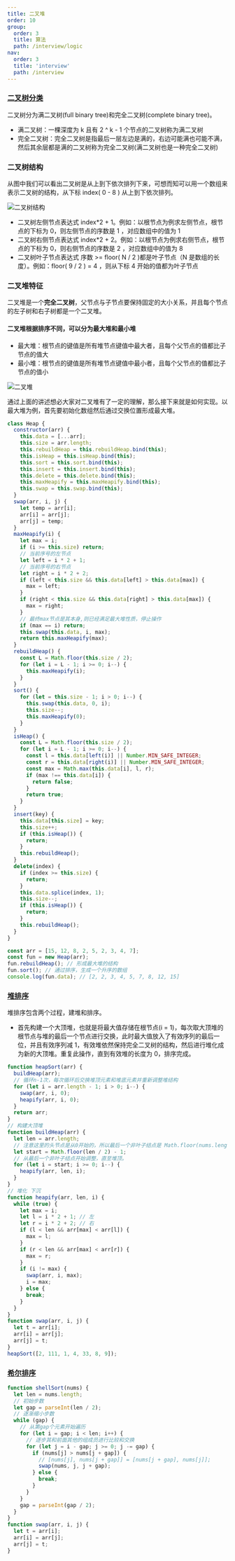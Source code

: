 ```yaml
---
title: 二叉堆
order: 10
group:
  order: 3
  title: 算法
  path: /interview/logic
nav:
  order: 3
  title: 'interview'
  path: /interview
---
```


### [二叉树分类](https://segmentfault.com/a/1190000039329060)

二叉树分为满二叉树(full binary tree)和完全二叉树(complete binary tree)。

- 满二叉树：一棵深度为 k 且有 2 ^ k - 1 个节点的二叉树称为满二叉树
- 完全二叉树：完全二叉树是指最后一层左边是满的，右边可能满也可能不满，然后其余层都是满的二叉树称为完全二叉树(满二叉树也是一种完全二叉树)

### 二叉树结构

从图中我们可以看出二叉树是从上到下依次排列下来，可想而知可以用一个数组来表示二叉树的结构，从下标 index( 0 - 8 ) 从上到下依次排列。

![二叉树结构](https://segmentfault.com/img/remote/1460000039329065)

- 二叉树左侧节点表达式 index\*2 + 1。例如：以根节点为例求左侧节点，根节点的下标为 0，则左侧节点的序数是 1 ，对应数组中的值为 1
- 二叉树右侧节点表达式 index\*2 + 2。例如：以根节点为例求右侧节点，根节点的下标为 0，则右侧节点的序数是 2 ，对应数组中的值为 8
- 二叉树叶子节点表达式 序数 >= floor( N / 2 )都是叶子节点（N 是数组的长度）。例如：floor( 9 / 2 ) = 4 ，则从下标 4 开始的值都为叶子节点

### 二叉堆特征

二叉堆是一个**完全二叉树**，父节点与子节点要保持固定的大小关系，并且每个节点的左子树和右子树都是一个二叉堆。

#### 二叉堆根据排序不同，可以分为最大堆和最小堆

- 最大堆：根节点的键值是所有堆节点键值中最大者，且每个父节点的值都比子节点的值大
- 最小堆：根节点的键值是所有堆节点键值中最小者，且每个父节点的值都比子节点的值小

![二叉堆](https://segmentfault.com/img/remote/1460000039329064)

通过上面的讲述想必大家对二叉堆有了一定的理解，那么接下来就是如何实现。以最大堆为例，首先要初始化数组然后通过交换位置形成最大堆。

```js
class Heap {
  constructor(arr) {
    this.data = [...arr];
    this.size = arr.length;
    this.rebuildHeap = this.rebuildHeap.bind(this);
    this.isHeap = this.isHeap.bind(this);
    this.sort = this.sort.bind(this);
    this.insert = this.insert.bind(this);
    this.delete = this.delete.bind(this);
    this.maxHeapify = this.maxHeapify.bind(this);
    this.swap = this.swap.bind(this);
  }
  swap(arr, i, j) {
    let temp = arr[i];
    arr[i] = arr[j];
    arr[j] = temp;
  }
  maxHeapify(i) {
    let max = i;
    if (i >= this.size) return;
    // 当前序号的左节点
    let left = i * 2 + 1;
    // 当前序号的右节点
    let right = i * 2 + 2;
    if (left < this.size && this.data[left] > this.data[max]) {
      max = left;
    }
    if (right < this.size && this.data[right] > this.data[max]) {
      max = right;
    }
    // 最终max节点是其本身,则已经满足最大堆性质，停止操作
    if (max == i) return;
    this.swap(this.data, i, max);
    return this.maxHeapify(max);
  }
  rebuildHeap() {
    const L = Math.floor(this.size / 2);
    for (let i = L - 1; i >= 0; i--) {
      this.maxHeapify(i);
    }
  }
  sort() {
    for (let = this.size - 1; i > 0; i--) {
      this.swap(this.data, 0, i);
      this.size--;
      this.maxHeapify(0);
    }
  }
  isHeap() {
    const L = Math.floor(this.size / 2);
    for (let i = L - 1; i >= 0; i--) {
      const l = this.data[left(i)] || Number.MIN_SAFE_INTEGER;
      const r = this.data[right(i)] || Number.MIN_SAFE_INTEGER;
      const max = Math.max(this.data[i], l, r);
      if (max !== this.data[i]) {
        return false;
      }
      return true;
    }
  }
  insert(key) {
    this.data[this.size] = key;
    this.size++;
    if (this.isHeap()) {
      return;
    }
    this.rebuildHeap();
  }
  delete(index) {
    if (index >= this.size) {
      return;
    }
    this.data.splice(index, 1);
    this.size--;
    if (this.isHeap()) {
      return;
    }
    this.rebuildHeap();
  }
}
```

```js
const arr = [15, 12, 8, 2, 5, 2, 3, 4, 7];
const fun = new Heap(arr);
fun.rebuildHeap(); // 形成最大堆的结构
fun.sort(); // 通过排序，生成一个升序的数组
console.log(fun.data); // [2, 2, 3, 4, 5, 7, 8, 12, 15]
```

### [堆排序](https://github.com/DangoSky/algorithm/tree/master/Algorithm-notes#%E5%A0%86%E6%8E%92%E5%BA%8F)

堆排序包含两个过程，建堆和排序。

- 首先构建一个大顶堆，也就是将最大值存储在根节点(i = 1)，每次取大顶堆的根节点与堆的最后一个节点进行交换，此时最大值放入了有效序列的最后一位，并且有效序列减 1，有效堆依然保持完全二叉树的结构，然后进行堆化成为新的大顶堆。重复此操作，直到有效堆的长度为 0，排序完成。

```js
function heapSort(arr) {
  buildHeap(arr);
  // 循环n-1次，每次循环后交换堆顶元素和堆底元素并重新调整堆结构
  for (let i = arr.length - 1; i > 0; i--) {
    swap(arr, i, 0);
    heapify(arr, i, 0);
  }
  return arr;
}
// 构建大顶堆
function buildHeap(arr) {
  let len = arr.length;
  // 注意这里的头节点是从0开始的，所以最后一个非叶子结点是 Math.floor(nums.length/2)-1
  let start = Math.floor(len / 2) - 1;
  // 从最后一个非叶子结点开始调整，直至堆顶。
  for (let i = start; i >= 0; i--) {
    heapify(arr, len, i);
  }
}
// 堆化 下沉
function heapify(arr, len, i) {
  while (true) {
    let max = i;
    let l = i * 2 + 1; // 左
    let r = i * 2 + 2; // 右
    if (l < len && arr[max] < arr[l]) {
      max = l;
    }
    if (r < len && arr[max] < arr[r]) {
      max = r;
    }
    if (i != max) {
      swap(arr, i, max);
      i = max;
    } else {
      break;
    }
  }
}
function swap(arr, i, j) {
  let t = arr[i];
  arr[i] = arr[j];
  arr[j] = t;
}
heapSort([2, 111, 1, 4, 33, 8, 9]);
```

### [希尔排序](https://github.com/DangoSky/algorithm/tree/master/Algorithm-notes#%E5%A0%86%E6%8E%92%E5%BA%8F)

```js
function shellSort(nums) {
  let len = nums.length;
  // 初始步数
  let gap = parseInt(len / 2);
  // 逐渐缩小步数
  while (gap) {
    // 从第gap个元素开始遍历
    for (let i = gap; i < len; i++) {
      // 逐步其和前面其他的组成员进行比较和交换
      for (let j = i - gap; j >= 0; j -= gap) {
        if (nums[j] > nums[j + gap]) {
          // [nums[j], nums[j + gap]] = [nums[j + gap], nums[j]];
          swap(nums, j, j + gap);
        } else {
          break;
        }
      }
    }
    gap = parseInt(gap / 2);
  }
}
function swap(arr, i, j) {
  let t = arr[i];
  arr[i] = arr[j];
  arr[j] = t;
}
```
